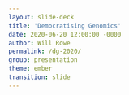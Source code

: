 ```yaml
---
layout: slide-deck
title: 'Democratising Genomics'
date: 2020-06-20 12:00:00 -0000
author: Will Rowe
permalink: /dg-2020/
group: presentation
theme: ember
transition: slide
---
```


<script type="text/template">

#### June 2020

***

# Democratising Genomics
### using the decentralised web for open and collaborative science

***

slides: [willrowe.net/dg-2020](https://willrowe.net/dg-2020) | twitter: [wil_rowe](https://twitter.com/wil_rowe)

----

<iframe src="https://artic.network/" width="100%" height="500" frameBorder="0" allowFullScreen></iframe>

---

* Real-time molecular epidemiology for outbreak response
  * process samples from viral outbreaks
  * generate real-time epidemiological information
  * interpretable and actionable by public health bodies

* Targets a wide-range of emerging viral diseases
  * E.g. Ebola, SARS-CoV-2, influenza
  * portable sequencing (lab-in-a-suitcase) and analysis (lab-on-an-ssd)
  * deploy to resource-limited locations
  * determine transmission, virus evolution and epidemiological linkage

* Globally collaborative work
  * produce and analyse sequence data in the field
  * integrate data from multiple sources
  * provide resources and training

----

What is data democratisation and how does it fit in with the ARTIC Network?

---

* Data democratisation
  * open and accessible data
  * remove gate keepers
  * enable others to derive insight

* Data democratisation is part of [Open Science](https://www.cos.io/)
  * reproducibility and transparency
  * impactfulness and value
  * collaboration, dissemination and empowerment

* ARTIC network relies on Open Science
  * real-time response
  * outbreak preparedness
  * resource provision

---

* Considerations, bottlenecks and barriers
  * data management and validity
  * technical
    * E.g. training, compute, bandwidth
  * logistical
    * E.g. curation, timezones

* Example 
  * protocol validation at PHE (Porton Down)
  * secure site, no connectivity, lab-on-an-SSD
  * sequenced Ebola and Nipah virus
  * multiple libraries and flowcells

---

| run name | date | barcodes | protocol(s) | kit | flow cell ID | run folder download |
| :-: | :-: | :-: | :-: | :-: | :-: | :-: |
| EBOV Metagenomics | 30.08.2019 | 9=mayinga, <br/> 10=kikwit, <br/> 11=makona | 9n | rapid PCR | FAK25288 | [download](http://artic.s3.climb.ac.uk/run-folders/EBOV_Metagenomics.tar.gz) |
| EBOV Metagenomics Smartplex | 30.08.2019 | 9=mayinga, <br/> 10=kikwit, <br/> 11=makona | smartplex | rapid PCR | FAK25413 | [download](http://artic.s3.climb.ac.uk/run-folders/EBOV_Metagenomics_smartplex.tar.gz) |
| EBOV Amplicons | 30.08.2019 | 3=mayinga, <br/> 4=kikwit, <br/> 5=makona, <br/> 6=negative | multiplex PCR | native ligation PCR | FAL30025 | [download](http://artic.s3.climb.ac.uk/run-folders/EBOV_Amplicons.tar.gz) |
| EBOV Amplicons Flongle | 30.08.2019 | 3=mayinga, <br/> 4=kikwit, <br/> 5=makona, <br/> 6=negative | multiplex PCR | native ligation PCR | AAQ411 | [download](http://artic.s3.climb.ac.uk/run-folders/EBOV_Amplicons_flongle.tar.gz) |
| NiV Metagenomics | 29.08.2019 | 7=NiV, <br/> 8=NiV | 7=9n, <br/> 8=smartplex | rapid PCR | FAK25288 | [download](http://artic.s3.climb.ac.uk/run-folders/NiV_Metagenomics.tar.gz) |
| NiV Amplicons | 30.08.2019 | - | smartplex | native ligation PCR | FAK25288 | [download](http://artic.s3.climb.ac.uk/run-folders/NiV_Amplicons.tar.gz) |

----

What is the decentralised web and how does it enable data democratisation?

---

> ![dweb](https://2r4s9p1yi1fa2jd7j43zph8r-wpengine.netdna-ssl.com/files/2018/07/network-node-distributed.png)
> image:[Openclipart.org](https://openclipart.org/)

The decentralised web (*dWeb* or *Web 3.0*) moves the power to control participation from one entity and shares it between many

---

* No central point of control
  * this makes the dWeb resilient
  * if a server goes down, content can be got from elsewhere

* Data ownership
  * you decide to share or encrypt your content
  * content can come from anywhere; so it's harder for others to censor

* Security and speed
  * hacks and breaches could no longer target single servers
  * content can be got from the nearest provider, rather than a server which is far away

* Further reading on the dWeb
  * [the decentralised web](https://dci.mit.edu/decentralizedweb) - a report by the MIT Digital Currency Initiative
  * [why the web 3.0 matters](https://medium.com/@matteozago/why-the-web-3-0-matters-and-you-should-know-about-it-a5851d63c949) - a blog post by Mat Zago

---

* Achieving the dWeb
  * transition to dWeb shouldn't impact typical users
  * utilise existing technologies (e.g. peer-to-peer (**P2P**) networking)

* Architectures for the dWeb
  * blockchain
  * [Inter Planetary File System (IPFS)](https://ipfs.io/)
  * [Dat](https://dat.foundation/)

* Building decentralised apps and services (dApps)
  * [OpenBazaar](https://openbazaar.org/) (a decentralised marketplace)
  * [Matrix](https://matrix.org/) (a messaging platform)
  * [Diaspora](https://diasporafoundation.org/) (a social network)
  * [Graphite Docs](https://www.graphitedocs.com/) (a Google Docs alternative)

----

What is the IFPS?

---

* A distributed system for storing and accessing data
  * free and open-source
  * as well as getting data, you help distribute it
  * based on technology from Git, BitTorrent and Bitcoin

* Replacement for HTTP
  * distribute high volume of data with high efficiency

* Combines several ideas
  * content addressing for linking and identifying content
  * [Merkle DAGs](https://docs.ipfs.io/concepts/merkle-dag/) for verifying content
  * [Distributed Hash Tables](https://docs.ipfs.io/concepts/dht/) (DHT) for locating content
  * [BitSwap](https://docs.ipfs.io/concepts/bitswap/) for exchanging content

---

* Direct Acyclic Graph (DAG) is a directed graph which disallows cycles

* In a Merkle DAG, each node is hashed by its contents
  * the hash is used to identify the node
  * makes the node immutable

* Merkle-DAGs are constructed from the leaves, so parent nodes are added after children
  * every node in a graph is a root of a subgraph
  * self verified structure 

---

> ![mDAG](https://upload.wikimedia.org/wikipedia/commons/thumb/9/95/Hash_Tree.svg/2880px-Hash_Tree.svg.png)
> image:[wikipedia](https://en.wikipedia.org/wiki/Merkle_tree)

IPFS uses the Merkle DAG to represent and link content - which IPFS often first splits it into blocks

---

> ![BitSwap](https://docs.ipfs.io/assets/img/diagram-of-the-want-have-want-block-process.6ef862a2.png)
> image:[IPFS docs](https://docs.ipfs.io/concepts/bitswap/)

BitSwap orchestrates content discovery & transfer between nodes, searching the DHT if connected nodes don't have the content

---

> ![venn](https://hackernoon.com/hn-images/0*erhuY4fEfd3PA4Im.)
> image:[@kojoaddaquay](https://hackernoon.com/a-beginners-guide-to-ipfs-20673fedd3f)

---

> ![bypass-node-discovery](https://miro.medium.com/max/1400/1*bUqhjNl_OOVpm-SzvyoI7Q.png)
> image:[Matt Ober / Pinata](https://medium.com/pinata/speeding-up-ipfs-pinning-through-swarm-connections-b509b1471986)

Pinning services and manual swarms speed up sharing by bypassing the IPFS DHT search

----

Who's already using the dWeb for genomics?

---

## wort

a decentralised database and API for sourmash signatures

> <iframe src="https://wort.oxli.org" height="500" frameBorder="0" allowFullScreen></iframe>

> L Irber. [Building decentralized indexes for public genomic data](https://github.com/luizirber/2018-biods). Biological Data Science 2018. | [github.com/dib-lab/wort](https://github.com/dib-lab/wort)

---

## darkQ

a messaging queue for microbial genomes

> ![](https://github.com/phiweger/darkq/raw/master/img/flow.png)

> A Viehweger | [github.com/phiweger/darkq](https://github.com/phiweger/darkq)

---

## Cancer Gene Trust

a decentralised repository of genomic, clinical, and imaging data

> ![](https://www.cancergenetrust.org/docs/architecture.png)

> [www.cancergenetrust.org](https://www.cancergenetrust.org/) | [github.com/cancergenetrust](https://github.com/cancergenetrust)

----

Democratising genomics with the dWeb

---

<img src="https://raw.githubusercontent.com/will-rowe/stark/master/docs/img/stark-logo-with-text.png" width="30%">

[S]()equence [T]()ransmission [A]()nd [R]()ecord [K]()eeping

> [github.com/will-rowe/stark](https://github.com/will-rowe/stark)

---

* An app for sharing and tracking sequencing experiments
  * platform and language agnostic (gRPC and protobuf)
  * Go API provided

* Decentralised database
  * backed by the IPFS
  * persistant via [pinning services](https://docs.ipfs.io/concepts/persistence/#pinning-services)
  * custom swarms

* Update in real time
  * use [PubSub](https://en.wikipedia.org/wiki/Publish%E2%80%93subscribe_pattern) messaging system to broadcast database changes

* Retain control
  * version database entries
  * encrypt data

---

> ![](https://github.com/will-rowe/stark/raw/master/docs/img/dag/mdag-eg.gif)

---

* Sequencing experiments stored as records
  * encode samples, libraries, runs etc.
  * store in IPFS
  * versioned and linked

* Organise records in database projects
  * projects are filesytem nodes in the IPFS
  * versioned and easily shareable

* Collaborative
  * pin snapshots
  * broadcast database changes
  * swarm peers

---

> ![](https://github.com/will-rowe/stark/raw/master/docs/img/dag/mdag-3.png)

----

How to make this accessible and integrate with existing genome democratisation efforts?

---

* Existing dWeb services for genomics
  * [wort](https://github.com/dib-lab/wort) for genome pinning and query
  * [darkq](https://github.com/phiweger/darkq) for genomic surveillance
  * these facilitate data openness, persistence and collaboration

* Data democratisation needs accessibility
  * commitment to the platform
  * enable others to use the technology
  * keep it working and manageable

* Encourage sharing
  * make it easy to understand
  * make it easy to search - more indexing (+sketching!)
  * make it easy to contribute - GUIs and workflows

---

<img src="https://raw.githubusercontent.com/will-rowe/herald/master/misc/logo-with-text.png" width="30%">

announce your experiments

> [github.com/will-rowe/herald](https://github.com/will-rowe/herald)

---

* HTML5 desktop app
  * [lorca](https://github.com/zserge/lorca)
  * like electron

* Messages for controlling experiment flow
  * gRPC and protobuf
  * use existing services (MinKNOW, stark etc.)

---

![](https://github.com/will-rowe/herald/raw/master/docs/img/screenshots/herald-screenshot.png)

---

<img src="https://raw.githubusercontent.com/will-rowe/hulk/master/paper/img/misc/hulk-logo-with-text.png" width="30%">

[H]()istosketching [U]()sing [L]()ittle [K]()mers

> $ conda install hulk || [github.com/will-rowe/hulk](https://github.com/will-rowe/hulk)

---

"The [histogram sketch]() (or histosketch) data structure maintains a set of  fixed size sketches to approximate the overall histogram as it is received from a data stream"

<br/>
<div align="right">
<i>Yang et al. 2017<i/>
<div/>

---

<img src="https://github.com/will-rowe/hulk/raw/master/paper/img/figures/pngs/figure-1.jpg" width="60%">

> [Rowe, WPM et al. Streaming histogram sketching for rapid microbiome analytics. Microbiome 2019](https://microbiomejournal.biomedcentral.com/articles/10.1186/s40168-019-0653-2)
<br/>
> [twitter: @wil_rowe]()

---

* [Histosketch]() algorithm
  - designed for similarity comparisons of customer activity information
  - implemented here to process streaming k-mer spectra

* Uses [consistent weighted sampling]()
 - keeps track of k-mer frequency information
 - accounts for differences in relative set size

* Several applications
  - sample dissimilarity estimation
  - rapid microbiome catalogue searching
  - classification of microbiome samples in near real-time.

---

<img src="https://raw.githubusercontent.com/will-rowe/hulk/master/paper/img/figures/pngs/figure-2.png" width="50%">

* Microbiome samples from different body sites (CAMI project)

* Histosketched 48 samples in [1m30s]()

* Histosketches cluster by body site using Jaccard similarity

---

Histosketch collections can also be indexed and searched, or as features for ML classifiers

---

<img src="https://raw.githubusercontent.com/will-rowe/banner/master/misc/logo/banner-logo-with-text.png" width="40%">

> $ conda install hulk || [github.com/will-rowe/banner](https://github.com/will-rowe/banner)

---


<img src="https://raw.githubusercontent.com/will-rowe/hulk/master/paper/img/figures/pngs/figure-4.png" width="50%">

* Index the sketches using LSH Forest scheme

* Indexes are updatable

* Index searches predominantly return samples from same body site

---

![]({{site.url}}/_slides/slide-data/melb-2018/iaai19.png)

* Multi-class and binary classification of microbiome samples

* Relevance Vector Machine (RVM), Support Vector Machines (SVM), Random Forests (RF), Naive Bayes (NB)

> Carrieri , AP., Rowe, WPM et al. [A Fast Machine Learning Workflow for Rapid Phenotype Prediction from Whole Shotgun Metagenomes. IAAI 2018]()


----

| Uni. of Birmingham |
| :-----------------: |
| Nick Loman |
| Sam Nicholls |
| Claire McMurrary |
| Jo Stockton |
| Radoslaw Poplawski |
| the ARTIC Network |

***

|    UKRI/IBM        |  Quadram Institute   | Imperial College London |
| :---------:        | :------------------: | :---------------------: |
| Martyn Winn        |     Lindsay Hall     |       Simon Kroll       |
| Anna Carrieri      | Cristina Alcon-Giner |        Alex Shaw        |
| Edward Pyzer-Knapp |    Shabhonam Caim    |      Kathleen Sim       |
|                      |                         |

</script>

<section>
    <pre><code data-trim data-noescape>
    </code></pre>
</section>
